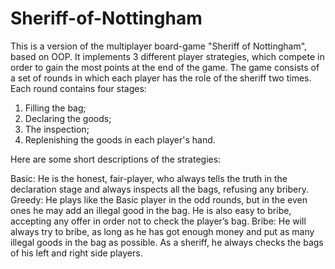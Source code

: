 # Sheriff-of-Nottingham
This is a version of the multiplayer board-game "Sheriff of Nottingham", based on OOP. It implements 3 different player strategies, which compete in order to gain the most points at the end of the game. The game consists of a set of rounds in which each player has the role of the sheriff two times. Each round contains four stages:
 1. Filling the bag;
 2. Declaring the goods; 
 3. The inspection;
 4. Replenishing the goods in each player's hand.

Here are some short descriptions of the strategies:

 Basic: He is the honest, fair-player, who always tells the truth in the declaration stage and always inspects all the bags, refusing any bribery.
 Greedy: He plays like the Basic player in the odd rounds, but in the even ones he may add an illegal good in the bag. He is also easy to bribe, accepting any offer in order not to check the player’s bag.
 Bribe: He will always try to bribe, as long as he has got enough money and put as many illegal goods in the bag as possible.  As a sheriff, he always checks the bags of his left and right side players. 
